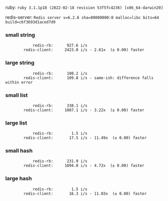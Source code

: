 ruby: `ruby 3.1.1p18 (2022-02-18 revision 53f5fc4236) [x86_64-darwin20]`

redis-server: `Redis server v=6.2.6 sha=00000000:0 malloc=libc bits=64 build=c6f3693d1aced7d9`


### small string

```
            redis-rb:      927.6 i/s
        redis-client:     2423.0 i/s - 2.61x  (± 0.00) faster

```

### large string

```
            redis-rb:      108.2 i/s
        redis-client:      109.8 i/s - same-ish: difference falls within error

```

### small list

```
            redis-rb:      338.1 i/s
        redis-client:     1087.1 i/s - 3.22x  (± 0.00) faster

```

### large list

```
            redis-rb:        1.5 i/s
        redis-client:       17.5 i/s - 11.49x  (± 0.00) faster

```

### small hash

```
            redis-rb:      231.9 i/s
        redis-client:     1094.0 i/s - 4.72x  (± 0.00) faster

```

### large hash

```
            redis-rb:        1.5 i/s
        redis-client:       16.3 i/s - 11.03x  (± 0.00) faster

```

